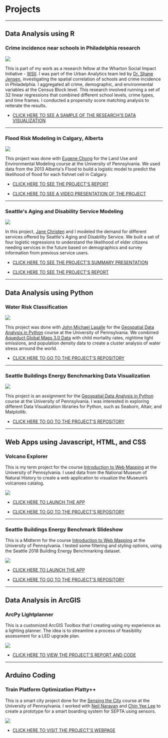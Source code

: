 # Projects

---

## Data Analysis using R

### Crime incidence near schools in Philadelphia research

<img src="images/wise.jpg?raw=true"/>

This is part of my work as a research fellow at the Wharton Social Impact Initiative - [WSII](https://socialimpact.wharton.upenn.edu/ "WSII"). I was part of the Urban Analytics team led by [Dr. Shane Jensen](https://statistics.wharton.upenn.edu/profile/stjensen/ "Shane"), investigating the spatial correlation of schools and crime incidence in Philadelphia. I aggregated all crime, demographic, and environmental variables at the Census Block level. This research involved running a set of 32 linear regressions that combined different school levels, crime types, and time frames. I conducted a propensity score matching analysis to reiterate the results.

- [CLICK HERE TO SEE A SAMPLE OF THE RESEARCH'S DATA VISUALIZATION](/pdf/dataaviz_wise.pdf)

---

### Flood Risk Modeling in Calgary, Alberta

<img src="images/flood_calgary.png?raw=true"/>

This project was done with [Eugene Chong](https://e-chong.github.io/ "Eugene") for the Land Use and Environmental Modeling course at the University of Pennsylvania. We used data from the 2013 Alberta's Flood to build a logistic model to predict the likelihood of flood for each fishnet cell in Calgary.

- [CLICK HERE TO SEE THE PROJECT'S REPORT](https://issuu.com/leonardoharth2018/docs/midterm_report "Flood modeling report")

- [CLICK HERE TO SEE A VIDEO PRESENTATION OF THE PROJECT](https://www.youtube.com/watch?v=VX-656yVWb8 "Flood modeling video")

---

### Seattle's Aging and Disability Service Modeling

<img src="images/pbn.jpg?raw=true"/>

In this project, [Jane Christen](https://www.linkedin.com/in/jane-christen-b62a5653/ "Jane") and I modeled the demand for different services offered by Seattle's Aging and Disability Service. We built a set of four logistic regressions to understand the likelihood of elder citizens needing services in the future based on demographics and survey information from previous service users.

- [CLICK HERE TO SEE THE PROJECT'S SUMMARY PRESENTATION](/pdf/PBN_presentation.pdf)

- [CLICK HERE TO SEE THE PROJECT'S REPORT](/pdf/PBN_report.pdf)

---

## Data Analysis using Python

### Water Risk Classification

<img src="images/water_stress.JPG?raw=true"/>

This project was done with [John Michael Lasalle](https://www.linkedin.com/in/johnmichaellasalle/ "John Michael") for the [Geospatial Data Analysis in Python](https://github.com/MUSA-620-fall-2019 "MUSA 620") course at the University of Pennsylvania. We combined [Aqueduct Global Maps 3.0 Data](https://www.wri.org/resources/data-sets/aqueduct-global-maps-30-data "Aqueduct Maps") with child mortality rates, nightime light emissions, and population density data to create a cluster analysis of water stress arround the world.

- [CLICK HERE TO GO TO THE PROJECT'S REPOSITORY](https://github.com/leonardoharth/water-risk-classification "Water stress")

---

### Seattle Buildings Energy Benchmarking Data Visualization

<img src="images/seattle_dv.png?raw=true"/>

This project is an assignment for the [Geospatial Data Analysis in Python](https://github.com/MUSA-620-fall-2019 "MUSA 620") course at the University of Pennsylvania. I was interested in exploring different Data Visualization libraries for Python, such as Seaborn, Altair, and Matplotlib.

- [CLICK HERE TO GO TO THE PROJECT'S REPOSITORY](https://github.com/leonardoharth/Data-exploration-Python-Seattle "Seattle Dataviz")

---

## Web Apps using Javascript, HTML, and CSS

### Volcano Explorer

This is my term project for the course [Introduction to Web Mapping](https://github.com/MUSA611-CPLN692-spring2020/ "CPLN 692") at the University of Pennsylvania. I used data from the National Museum of Natural History to create a web application to visualize the Museum’s volcanoes catalog.

<img src="images/Volcano_xp_thumb.JPG?raw=true"/>

- [CLICK HERE TO LAUNCH THE APP](https://leonardoharth.github.io/Harth_Leo_Javascript_Final/ "Volcano Explorer")

- [CLICK HERE TO GO TO THE PROJECT'S REPOSITORY](https://github.com/leonardoharth/Harth_Leo_Javascript_Final/ "Volcano Explorer Repo")

---

### Seattle Buildings Energy Benchmark Slideshow

This is a Midterm for the course [Introduction to Web Mapping](https://github.com/MUSA611-CPLN692-spring2020/ "CPLN 692") at the University of Pennsylvania. I tested some filtering and styling options, using the Seattle 2018 Building Energy Benchmarking dataset.

<img src="images/seattle.JPG?raw=true"/>

- [CLICK HERE TO LAUNCH THE APP](https://leonardoharth.github.io/Harth_Leo_Midterm/ "Seattle Energy Benchmark")

- [CLICK HERE TO GO TO THE PROJECT'S REPOSITORY](https://github.com/leonardoharth/Harth_Leo_Midterm "Seattle Energy Benchmark Repo")

---

## Data Analysis in ArcGIS

### ArcPy Lightplanner

This is a customized ArcGIS Toolbox that I creating using my experience as a lighting planner. The idea is to streamline a process of feasibility assessment for a LED upgrade plan.

<img src="images/arcpy_light.png?raw=true"/>

- [CLICK HERE TO VIEW THE PROJECT'S REPORT AND CODE](https://issuu.com/leonardoharth2018/docs/harth_leonardo_finalproject "ArcPy Light")

---

## Arduino Coding

### Train Platform Optimization Platty++

This is a smart city project done for the [Sensing the City](http://www.sensingthecity.com/ "Sensing") course at the University of Pennsylvania. I worked with [Neil Narayan](https://www.linkedin.com/in/neil-reid-narayan/ "Neil") and [Chin Yee Lee](https://www.linkedin.com/in/chin-yee-lee-65383a165/ "Chin") to create a prototype for a smart boarding system for SEPTA using sensors.

<img src="images/platty.png?raw=true"/>

- [CLICK HERE TO VISIT THE PROJECT'S WEBPAGE](http://www.sensingthecity.com/train-platform-optimization-platy/ "Platty++")
